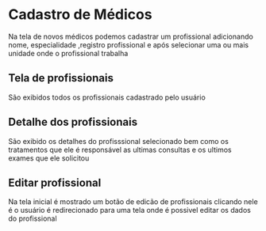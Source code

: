 # Cadastro de Médicos

Na tela de novos médicos podemos cadastrar um profissional adicionando nome, especialidade ,registro profissional e após selecionar uma ou mais unidade onde o profissional trabalha 

## Tela de profissionais 

São exibidos todos os profissionais cadastrado pelo usuário 

## Detalhe dos profissionais

São exibido os detalhes do profisssional selecionado bem como os tratamentos que ele é responsável as ultimas consultas e os ultimos exames que ele solicitou 

## Editar profissional 

Na tela inicial é mostrado um botão de edicão de profissionais clicando nele é o usuário é redirecionado para uma tela onde é possivel editar os dados do profissional
